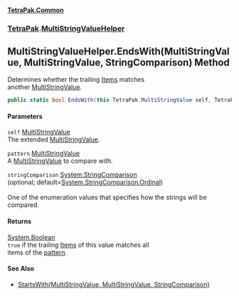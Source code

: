 #### [TetraPak.Common](index.md 'index')
### [TetraPak](TetraPak.md 'TetraPak').[MultiStringValueHelper](TetraPak_MultiStringValueHelper.md 'TetraPak.MultiStringValueHelper')
## MultiStringValueHelper.EndsWith(MultiStringValue, MultiStringValue, StringComparison) Method
Determines whether the trailing [Items](TetraPak_MultiStringValue_Items.md 'TetraPak.MultiStringValue.Items') matches  
another [MultiStringValue](TetraPak_MultiStringValue.md 'TetraPak.MultiStringValue').   
```csharp
public static bool EndsWith(this TetraPak.MultiStringValue self, TetraPak.MultiStringValue pattern, System.StringComparison stringComparison=System.StringComparison.Ordinal);
```
#### Parameters
<a name='TetraPak_MultiStringValueHelper_EndsWith(TetraPak_MultiStringValue_TetraPak_MultiStringValue_System_StringComparison)_self'></a>
`self` [MultiStringValue](TetraPak_MultiStringValue.md 'TetraPak.MultiStringValue')  
The extended [MultiStringValue](TetraPak_MultiStringValue.md 'TetraPak.MultiStringValue').  
  
<a name='TetraPak_MultiStringValueHelper_EndsWith(TetraPak_MultiStringValue_TetraPak_MultiStringValue_System_StringComparison)_pattern'></a>
`pattern` [MultiStringValue](TetraPak_MultiStringValue.md 'TetraPak.MultiStringValue')  
A [MultiStringValue](TetraPak_MultiStringValue.md 'TetraPak.MultiStringValue') to compare with.  
  
<a name='TetraPak_MultiStringValueHelper_EndsWith(TetraPak_MultiStringValue_TetraPak_MultiStringValue_System_StringComparison)_stringComparison'></a>
`stringComparison` [System.StringComparison](https://docs.microsoft.com/en-us/dotnet/api/System.StringComparison 'System.StringComparison')  
(optional; default=[System.StringComparison.Ordinal](https://docs.microsoft.com/en-us/dotnet/api/System.StringComparison.Ordinal 'System.StringComparison.Ordinal'))<br/>  
One of the enumeration values that specifies how the strings will be compared.  
  
#### Returns
[System.Boolean](https://docs.microsoft.com/en-us/dotnet/api/System.Boolean 'System.Boolean')  
`true` if the trailing [Items](TetraPak_MultiStringValue_Items.md 'TetraPak.MultiStringValue.Items') of this value matches all  
              items of the [pattern](TetraPak_MultiStringValueHelper_EndsWith(TetraPak_MultiStringValue_TetraPak_MultiStringValue_System_StringComparison).md#TetraPak_MultiStringValueHelper_EndsWith(TetraPak_MultiStringValue_TetraPak_MultiStringValue_System_StringComparison)_pattern 'TetraPak.MultiStringValueHelper.EndsWith(TetraPak.MultiStringValue, TetraPak.MultiStringValue, System.StringComparison).pattern').  
            
#### See Also
- [StartsWith(MultiStringValue, MultiStringValue, StringComparison)](TetraPak_MultiStringValueHelper_StartsWith(TetraPak_MultiStringValue_TetraPak_MultiStringValue_System_StringComparison).md 'TetraPak.MultiStringValueHelper.StartsWith(TetraPak.MultiStringValue, TetraPak.MultiStringValue, System.StringComparison)')
